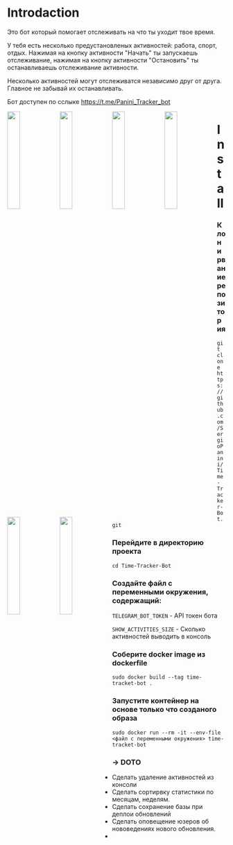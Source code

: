 # Introdaction
Это бот который помогает отслеживать на что ты уходит твое время.

У тебя есть несколько предустановленых активностей: работа, спорт, отдых. Нажимая на кнопку
активности \"Начать\" ты запускаешь отслеживание, нажимая на кнопку активности \"Остановить\"
ты останавливаешь отслеживание активности.

Несколько активностей могут отслеживатся независимо
друг от друга. Главное не забывай их останавливать.

Бот доступен по сслыке https://t.me/Panini_Tracker_bot

<div>
<img src="https://user-images.githubusercontent.com/47488572/124309723-d539f780-db73-11eb-8b6d-958c6de97609.png" width="24%" style="float: left;">
<img src="https://user-images.githubusercontent.com/47488572/124309956-31048080-db74-11eb-8b78-908bff70c9e7.png" width="24%" style="float: left;">

<img src="https://user-images.githubusercontent.com/47488572/124310576-0bc44200-db75-11eb-9503-a123398cb419.png" width="24%" style="float: left;">
<img src="https://user-images.githubusercontent.com/47488572/124310588-0f57c900-db75-11eb-9e88-204680646d5a.png" width="24%" style="float: left;">
<img src="https://user-images.githubusercontent.com/47488572/124310594-11218c80-db75-11eb-86a0-a3ce3f8c2830.png" width="24%" style="float: left;">
<img src="https://user-images.githubusercontent.com/47488572/124558349-2c292080-de43-11eb-8b08-60026dae7124.png" width="24%" style="float: left;">
  
</div>

# Install
### Клонирвание репозитория
`git clone https://github.com/SergioPanini/Time-Tracker-Bot.git`

### Перейдите в директорию проекта
`cd Time-Tracker-Bot`

### Создайте файл с переменными окружения, содержащий:
`TELEGRAM_BOT_TOKEN` - API токен бота

`SHOW_ACTIVITIES_SIZE` - Сколько активностей выводить в консоль

### Соберите docker image из dockerfile

`sudo docker build --tag time-tracket-bot .`

### Запустите контейнер на основе только что созданого образа

`sudo docker run --rm -it --env-file <файл с переменными окружения> time-tracket-bot`


### -> DOTO
- Сделать удаление активностей из консоли
- Сделать сортирвку статистики по месяцам, неделям.
- Сделать сохранение базы при деплои обновлений
- Сделать оповещение юзеров об нововедениях нового обновления.
- 